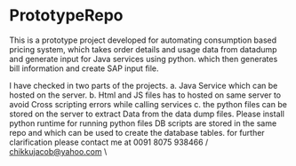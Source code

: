 # PrototypeRepo 
This is a prototype project developed for automating consumption based pricing system, which takes order details and usage data from datadump and generate input for Java services using python. which then generates bill information and create SAP input file.

I have checked in two parts of the projects.
  a. Java Service which can be hosted on the server.
  b. Html and JS files has to hosted on same server to avoid Cross scripting errors while calling services
  c. the python files can be stored on the server to extract Data from the data dump files.
  Please install python runtime for running python files
  DB scripts are stored in the same repo and which can be used to create the database tables.
  for further clarification please contact me at 0091 8075 938466 / chikkujacob@yahoo.com
 \
